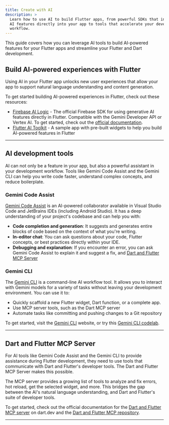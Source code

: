 ```yaml
---
title: Create with AI
description: >
  Learn how to use AI to build Flutter apps, from powerful SDKs that integrate
  AI features directly into your app to tools that accelerate your development
  workflow.
---
```


This guide covers how you can leverage AI tools to build AI-powered features for
your Flutter apps and streamline your Flutter and Dart development.

## Build AI-powered experiences with Flutter

Using AI in your Flutter app unlocks new user experiences that allow your app
to support natural language understanding and content generation. 

To get started building AI-powered experiences in Flutter, check out these 
resources:

* [Firebase AI Logic][] - The official Firebase SDK for using generative AI
  features directly in Flutter. Compatible with the Gemini Developer API or
  Vertex AI. To get started, check out the
  [official documentation][firebase-ai-logic-docs].
* [Flutter AI Toolkit][] - A sample app with pre-built widgets to help you build
  AI-powered features in Flutter

---

## AI development tools

AI can not only be a feature in your app, but also a powerful assistant in your
development workflow. Tools like Gemini Code Assist and the Gemini CLI can help
you write code faster, understand complex concepts, and reduce boilerplate.

### Gemini Code Assist

[Gemini Code Assist][] is an AI-powered collaborator available in Visual Studio Code
and JetBrains IDEs (including Android Studio). It has a deep understanding of
your project's codebase and can help you with:

* **Code completion and generation**: It suggests and generates entire blocks of
  code based on the context of what you're writing.
* **In-editor chat**: You can ask questions about your code, Flutter concepts,
  or best practices directly within your IDE.
* **Debugging and explanation**: If you encounter an error, you can ask Gemini
  Code Assist to explain it and suggest a fix, and
  [Dart and Flutter MCP Server][dart-mcp-flutter-docs]


### Gemini CLI

The [Gemini CLI][] is a command-line AI workflow tool. It allows you to interact
with Gemini models for a variety of tasks without leaving your development
environment. You can use it to:

* Quickly scaffold a new Flutter widget, Dart function, or a complete app.
* Use MCP server tools, such as the Dart MCP server
* Automate tasks like committing and pushing changes to a Git repository

To get started, visit the [Gemini CLI][] website, or try this
[Gemini CLI codelab][].

---

## Dart and Flutter MCP Server

For AI tools like Gemini Code Assist and the Gemini CLI to provide assistance
during Flutter development, they need to use tools that communicate with Dart and
Flutter's developer tools. The Dart and Flutter MCP Server makes
this possible.

The MCP server provides a growing list of tools to analyze and fix errors, hot
reload, get the selected widget, and more. This bridges the gap between the AI's
natural language understanding, and Dart and Flutter's suite of developer tools.

To get started, check out the official documentation for the [Dart and Flutter MCP server][dart-mcp-dart-docs]
on dart.dev and the [Dart and Flutter MCP repository][dart-mcp-github].

---

[Gemini Code Assist]: https://codeassist.google/
[Gemini CLI]: {{site.github}}/google-gemini/gemini-cli
[Gemini CLI codelab]: https://codelabs.developers.google.com/gemini-cli-hands-on
[Firebase AI Logic]: {{site.firebase}}/docs/ai-logic
[firebase-ai-logic-docs]: {{site.firebase}}/docs/ai-logic/get-started
[How to build agentic apps with Flutter and Firebase AI Logic]: {{site.yt.watch}}/watch?v=xo271p-Fl_4
[Flutter AI Toolkit]: {{site.url}}/ai-toolkit
[dart-mcp-dart-docs]: {{site.dart-site}}/tools/mcp-server
[dart-mcp-github]: {{site.github}}/dart-lang/ai/tree/main/pkgs/dart_mcp_server
[dart-mcp-flutter-docs]: #dart-and-flutter-mcp-server
